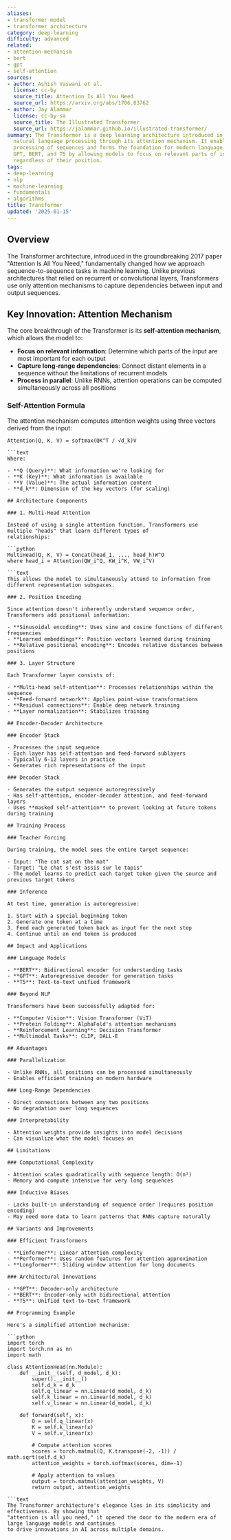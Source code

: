 ```yaml
---
aliases:
- transformer model
- transformer architecture
category: deep-learning
difficulty: advanced
related:
- attention-mechanism
- bert
- gpt
- self-attention
sources:
- author: Ashish Vaswani et al.
  license: cc-by
  source_title: Attention Is All You Need
  source_url: https://arxiv.org/abs/1706.03762
- author: Jay Alammar
  license: cc-by-sa
  source_title: The Illustrated Transformer
  source_url: https://jalammar.github.io/illustrated-transformer/
summary: The Transformer is a deep learning architecture introduced in 2017 that revolutionized
  natural language processing through its attention mechanism. It enables parallel
  processing of sequences and forms the foundation for modern language models like
  GPT, BERT, and T5 by allowing models to focus on relevant parts of input sequences
  regardless of their position.
tags:
- deep-learning
- nlp
- machine-learning
- fundamentals
- algorithms
title: Transformer
updated: '2025-01-15'
---
```


## Overview

The Transformer architecture, introduced in the groundbreaking 2017 paper "Attention Is All You Need,"
fundamentally changed how we approach sequence-to-sequence tasks in machine learning. Unlike previous
architectures that relied on recurrent or convolutional layers, Transformers use only attention mechanisms
to capture dependencies between input and output sequences.

## Key Innovation: Attention Mechanism

The core breakthrough of the Transformer is its **self-attention mechanism**, which allows the model to:

- **Focus on relevant information**: Determine which parts of the input are most important for each output
- **Capture long-range dependencies**: Connect distant elements in a sequence without the limitations of recurrent
  models
- **Process in parallel**: Unlike RNNs, attention operations can be computed simultaneously across all positions

### Self-Attention Formula

The attention mechanism computes attention weights using three vectors derived from the input:

```text
Attention(Q, K, V) = softmax(QK^T / √d_k)V

```text
Where:

- **Q (Query)**: What information we're looking for
- **K (Key)**: What information is available
- **V (Value)**: The actual information content
- **d_k**: Dimension of the key vectors (for scaling)

## Architecture Components

### 1. Multi-Head Attention

Instead of using a single attention function, Transformers use multiple "heads" that learn different types of
relationships:

```python
MultiHead(Q, K, V) = Concat(head_1, ..., head_h)W^O
where head_i = Attention(QW_i^Q, KW_i^K, VW_i^V)

```text
This allows the model to simultaneously attend to information from different representation subspaces.

### 2. Position Encoding

Since attention doesn't inherently understand sequence order, Transformers add positional information:

- **Sinusoidal encoding**: Uses sine and cosine functions of different frequencies
- **Learned embeddings**: Position vectors learned during training
- **Relative positional encoding**: Encodes relative distances between positions

### 3. Layer Structure

Each Transformer layer consists of:

- **Multi-head self-attention**: Processes relationships within the sequence
- **Feed-forward network**: Applies point-wise transformations
- **Residual connections**: Enable deep network training
- **Layer normalization**: Stabilizes training

## Encoder-Decoder Architecture

### Encoder Stack

- Processes the input sequence
- Each layer has self-attention and feed-forward sublayers
- Typically 6-12 layers in practice
- Generates rich representations of the input

### Decoder Stack

- Generates the output sequence autoregressively
- Has self-attention, encoder-decoder attention, and feed-forward layers
- Uses **masked self-attention** to prevent looking at future tokens during training

## Training Process

### Teacher Forcing

During training, the model sees the entire target sequence:

- Input: "The cat sat on the mat"
- Target: "Le chat s'est assis sur le tapis"
- The model learns to predict each target token given the source and previous target tokens

### Inference

At test time, generation is autoregressive:

1. Start with a special beginning token
2. Generate one token at a time
3. Feed each generated token back as input for the next step
4. Continue until an end token is produced

## Impact and Applications

### Language Models

- **BERT**: Bidirectional encoder for understanding tasks
- **GPT**: Autoregressive decoder for generation tasks
- **T5**: Text-to-text unified framework

### Beyond NLP

Transformers have been successfully adapted for:

- **Computer Vision**: Vision Transformer (ViT)
- **Protein Folding**: AlphaFold's attention mechanisms
- **Reinforcement Learning**: Decision Transformer
- **Multimodal Tasks**: CLIP, DALL-E

## Advantages

### Parallelization

- Unlike RNNs, all positions can be processed simultaneously
- Enables efficient training on modern hardware

### Long-Range Dependencies

- Direct connections between any two positions
- No degradation over long sequences

### Interpretability

- Attention weights provide insights into model decisions
- Can visualize what the model focuses on

## Limitations

### Computational Complexity

- Attention scales quadratically with sequence length: O(n²)
- Memory and compute intensive for very long sequences

### Inductive Biases

- Lacks built-in understanding of sequence order (requires position encoding)
- May need more data to learn patterns that RNNs capture naturally

## Variants and Improvements

### Efficient Transformers

- **Linformer**: Linear attention complexity
- **Performer**: Uses random features for attention approximation
- **Longformer**: Sliding window attention for long documents

### Architectural Innovations

- **GPT**: Decoder-only architecture
- **BERT**: Encoder-only with bidirectional attention
- **T5**: Unified text-to-text framework

## Programming Example

Here's a simplified attention mechanism:

```python
import torch
import torch.nn as nn
import math

class AttentionHead(nn.Module):
    def __init__(self, d_model, d_k):
        super().__init__()
        self.d_k = d_k
        self.q_linear = nn.Linear(d_model, d_k)
        self.k_linear = nn.Linear(d_model, d_k)
        self.v_linear = nn.Linear(d_model, d_k)
    
    def forward(self, x):
        Q = self.q_linear(x)
        K = self.k_linear(x)
        V = self.v_linear(x)
        
        # Compute attention scores
        scores = torch.matmul(Q, K.transpose(-2, -1)) / math.sqrt(self.d_k)
        attention_weights = torch.softmax(scores, dim=-1)
        
        # Apply attention to values
        output = torch.matmul(attention_weights, V)
        return output, attention_weights

```text
The Transformer architecture's elegance lies in its simplicity and effectiveness. By showing that
"attention is all you need," it opened the door to the modern era of large language models and continues
to drive innovations in AI across multiple domains.
